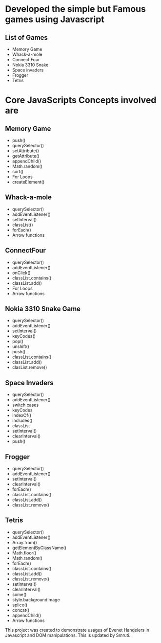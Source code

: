 # Developed the simple but Famous games using Javascript

## List of Games
* Memory Game 
* Whack-a-mole
* Connect Four
* Nokia 3310 Snake
* Space invaders
* Frogger
* Tetris

# Core JavaScripts Concepts involved are
## Memory Game
* push()
* querySelector()
* setAttribute()
* getAttribute()
* appendChild()
* Math.random()
* sort()
* For Loops 
* createElement()

## Whack-a-mole 
* querySelector()
* addEventListener()
* setInterval()
* classList()
* forEach()
* Arrow functions

## ConnectFour 
* querySelector()
* addEventListener()
* onClick()
* classList.contains()
* classList.add()
* For Loops 
* Arrow functions

## Nokia 3310 Snake Game
* querySelector()
* addEventListener()
* setInterval()
* keyCodes()
* pop()
* unshift()
* push()
* classList.contains()
* classList.add()
* clasList.remove()

## Space Invaders 
* querySelector()
* addEventListener()
* switch cases
* keyCodes
* indexOf()
* includes()
* classList
* setInterval()
* clearInterval()
* push()

## Frogger 
* querySelector()
* addEventListener()
* setInterval()
* clearInterval()
* forEach()
* classList.contains()
* classList.add()
* classList.remove()

## Tetris
* querySelector()
* addEventListener()
* Array.from()
* getElementByClassName()
* Math.floor()
* Math.random()
* forEach()
* classList.contains()
* classList.add()
* classList.remove()
* setInterval()
* clearInterval()
* some()
* style.backgroundImage
* splice()
* concat()
* appendChild()
* Arrow functions

This project was created to demonstrate usages of Evenet Handelers in Javascript and DOM manipulations.
This is updated by Smruti.
